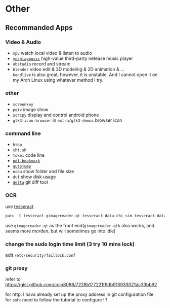 # Other

## Recommanded Apps

### Video & Audio

- `mpv` watch local video & listen to audio
- [`yesplaymusic`](https://github.com/qier222/YesPlayMusic) high-value third-party netease music player
- `obstudio` record and stream 
- `blender` video edit & 3D modeling & 2D animation & ...    
    `kendlive` is also great, however, it is unstable. And I cannot open it on my Arch Linux using whatever method I try.  

### other

- `screenkey`
- `pqiv` image show
- `scrcpy` display and control android phone
- `gtk3-icon-browser` in `extra/gtk3-demos` browser icon

### command line

- `htop` 
- `cht.sh`
- `tokei` code line
- [`pdf-bookmark`](https://github.com/xianghuzhao/pdf-bookmark)
- [`autojump`](https://github.com/wting/autojump)
- `ncdu` show folder and file size 
- `duf` show disk usage
- [`delta`](https://github.com/dandavison/delta/) git diff tool


### OCR

use [tesseract](https://github.com/tesseract-ocr/tessdoc)

```bash
paru -S tesseract gimagereader-qt tesseract-data-chi_sim tesseract-data-eng
```

use `gimagereader-qt` as the front end(`gimagereader-gtk` also works, and seems more morden, but will sometimes go into idle)


### change the sudo login time limit (3 try 10 mins lock)

edit `/etc/security/faillock.conf`

### git proxy

refer to https://gist.github.com/coin8086/7228b177221f6db913933021ac33bb92

for http: I hava already set up the proxy address in git configuration file  
for ssh: need to follow the tutorial to configure !!!
